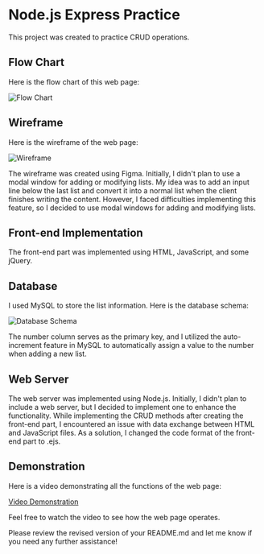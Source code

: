 # Node.js Express Practice

This project was created to practice CRUD operations.

## Flow Chart

Here is the flow chart of this web page:

![Flow Chart](https://github.com/nunuing/nodejsExpressPrac/assets/122982947/6441c769-dc4b-4719-8160-7c8593ce2c17)

## Wireframe

Here is the wireframe of the web page:

![Wireframe](https://github.com/nunuing/nodejsExpressPrac/assets/122982947/98bf1406-5927-412a-91ed-87f58049af81)

The wireframe was created using Figma. Initially, I didn't plan to use a modal window for adding or modifying lists. My idea was to add an input line below the last list and convert it into a normal list when the client finishes writing the content. However, I faced difficulties implementing this feature, so I decided to use modal windows for adding and modifying lists.

## Front-end Implementation

The front-end part was implemented using HTML, JavaScript, and some jQuery.

## Database

I used MySQL to store the list information. Here is the database schema:

![Database Schema](https://github.com/nunuing/nodejsExpressPrac/assets/122982947/fd1a725a-3e55-4c5f-bb6b-498bcb5a6f75)

The number column serves as the primary key, and I utilized the auto-increment feature in MySQL to automatically assign a value to the number when adding a new list.

## Web Server

The web server was implemented using Node.js. Initially, I didn't plan to include a web server, but I decided to implement one to enhance the functionality. While implementing the CRUD methods after creating the front-end part, I encountered an issue with data exchange between HTML and JavaScript files. As a solution, I changed the code format of the front-end part to .ejs.

## Demonstration

Here is a video demonstrating all the functions of the web page:

[Video Demonstration](https://github.com/nunuing/nodejsExpressPrac/assets/122982947/53b522dc-4db8-4f55-b7d8-8ec81d174b9f)

Feel free to watch the video to see how the web page operates.

Please review the revised version of your README.md and let me know if you need any further assistance!
